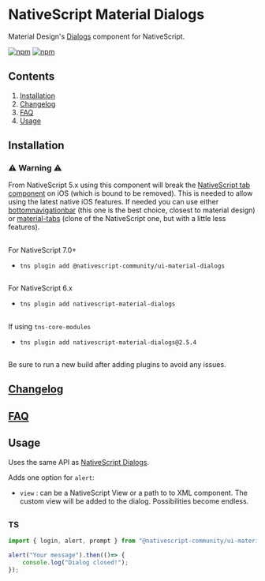 # NativeScript Material Dialogs

Material Design's [Dialogs](https://material.io/components/dialogs) component for NativeScript.

[![npm](https://img.shields.io/npm/v/@nativescript-community/ui-material-dialogs.svg)](https://www.npmjs.com/package/@nativescript-community/ui-material-dialogs)
[![npm](https://img.shields.io/npm/dt/@nativescript-community/ui-material-dialogs.svg?label=npm%20downloads)](https://www.npmjs.com/package/@nativescript-community/ui-material-dialogs)

## Contents

1. [Installation](#installation)
2. [Changelog](#changelog)
3. [FAQ](#faq)
4. [Usage](#usage)

## Installation

### :warning: Warning :warning:
From NativeScript 5.x using this component will break the [NativeScript tab component](https://docs.nativescript.org/ui/components/tabs) on iOS (which is bound to be removed). This is needed to allow using the latest native iOS features. If needed you can use either [bottomnavigationbar](https://www.npmjs.com/package/@nativescript-community/ui-material-bottomnavigationbar) (this one is the best choice, closest to material design) or [material-tabs](https://www.npmjs.com/package/@nativescript-community/ui-material-tabs) (clone of the NativeScript one, but with a little less features).

##

For NativeScript 7.0+
* `tns plugin add @nativescript-community/ui-material-dialogs`

##

For NativeScript 6.x
* `tns plugin add nativescript-material-dialogs`

##

If using ```tns-core-modules```
* `tns plugin add nativescript-material-dialogs@2.5.4`

##

Be sure to run a new build after adding plugins to avoid any issues.

## [Changelog](./CHANGELOG.md)

## [FAQ](../../README.md#faq)

## Usage

Uses the same API as [NativeScript Dialogs](https://docs.nativescript.org/ui/dialogs).

Adds one option for `alert`:
* `view` : can be a NativeScript View or a path to to XML component. The custom view will be added to the dialog. Possibilities become endless.

##

### TS

```typescript
import { login, alert, prompt } from "@nativescript-community/ui-material-dialogs";

alert("Your message").then(()=> {
    console.log("Dialog closed!");
});

```
